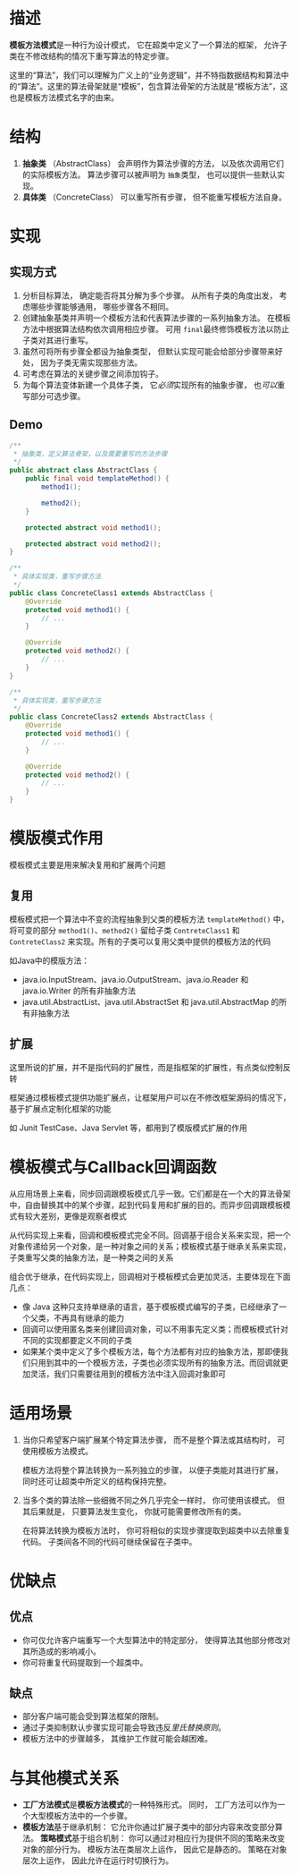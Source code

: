 # 描述

**模板方法模式**是一种行为设计模式， 它在超类中定义了一个算法的框架， 允许子类在不修改结构的情况下重写算法的特定步骤。

这里的“算法”，我们可以理解为广义上的“业务逻辑”，并不特指数据结构和算法中的“算法”。这里的算法骨架就是“模板”，包含算法骨架的方法就是“模板方法”，这也是模板方法模式名字的由来。



# 结构

1. **抽象类** （Abstract­Class） 会声明作为算法步骤的方法， 以及依次调用它们的实际模板方法。 算法步骤可以被声明为 `抽象`类型， 也可以提供一些默认实现。
2. **具体类** （Concrete­Class） 可以重写所有步骤， 但不能重写模板方法自身。



# 实现

## 实现方式

1. 分析目标算法， 确定能否将其分解为多个步骤。 从所有子类的角度出发， 考虑哪些步骤能够通用， 哪些步骤各不相同。
2. 创建抽象基类并声明一个模板方法和代表算法步骤的一系列抽象方法。 在模板方法中根据算法结构依次调用相应步骤。 可用 `final`最终修饰模板方法以防止子类对其进行重写。
3. 虽然可将所有步骤全都设为抽象类型， 但默认实现可能会给部分步骤带来好处， 因为子类无需实现那些方法。
4. 可考虑在算法的关键步骤之间添加钩子。
5. 为每个算法变体新建一个具体子类， 它*必须*实现所有的抽象步骤， 也*可以*重写部分可选步骤。

## Demo

```java
/**
 * 抽象类，定义算法骨架，以及需要重写的方法步骤
 */
public abstract class AbstractClass {
    public final void templateMethod() {
        method1();

        method2();
    }

    protected abstract void method1();

    protected abstract void method2();
}

/**
 * 具体实现类，重写步骤方法
 */
public class ConcreteClass1 extends AbstractClass {
    @Override
    protected void method1() {
        // ...
    }

    @Override
    protected void method2() {
        // ...
    }
}

/**
 * 具体实现类，重写步骤方法
 */
public class ConcreteClass2 extends AbstractClass {
    @Override
    protected void method1() {
        // ...
    }

    @Override
    protected void method2() {
        // ...
    }
}
```



# 模版模式作用

模板模式主要是用来解决复用和扩展两个问题

## 复用

模板模式把一个算法中不变的流程抽象到父类的模板方法 `templateMethod()` 中，将可变的部分 `method1()`、`method2()` 留给子类 `ContreteClass1` 和 `ContreteClass2` 来实现。所有的子类可以复用父类中提供的模板方法的代码

如Java中的模版方法：

- java.io.InputStream、java.io.OutputStream、java.io.Reader 和 java.io.Writer 的所有非抽象方法
- java.util.AbstractList、java.util.AbstractSet 和 java.util.AbstractMap 的所有非抽象方法

## 扩展

这里所说的扩展，并不是指代码的扩展性，而是指框架的扩展性，有点类似控制反转

框架通过模板模式提供功能扩展点，让框架用户可以在不修改框架源码的情况下，基于扩展点定制化框架的功能

如 Junit TestCase、Java Servlet 等，都用到了模版模式扩展的作用



# 模板模式与Callback回调函数

从应用场景上来看，同步回调跟模板模式几乎一致。它们都是在一个大的算法骨架中，自由替换其中的某个步骤，起到代码复用和扩展的目的。而异步回调跟模板模式有较大差别，更像是观察者模式

从代码实现上来看，回调和模板模式完全不同。回调基于组合关系来实现，把一个对象传递给另一个对象，是一种对象之间的关系；模板模式基于继承关系来实现，子类重写父类的抽象方法，是一种类之间的关系

组合优于继承，在代码实现上，回调相对于模板模式会更加灵活，主要体现在下面几点：

- 像 Java 这种只支持单继承的语言，基于模板模式编写的子类，已经继承了一个父类，不再具有继承的能力
- 回调可以使用匿名类来创建回调对象，可以不用事先定义类；而模板模式针对不同的实现都要定义不同的子类
- 如果某个类中定义了多个模板方法，每个方法都有对应的抽象方法，那即便我们只用到其中的一个模板方法，子类也必须实现所有的抽象方法。而回调就更加灵活，我们只需要往用到的模板方法中注入回调对象即可



# 适用场景

1. 当你只希望客户端扩展某个特定算法步骤， 而不是整个算法或其结构时， 可使用模板方法模式。

   模板方法将整个算法转换为一系列独立的步骤， 以便子类能对其进行扩展， 同时还可让超类中所定义的结构保持完整。

2. 当多个类的算法除一些细微不同之外几乎完全一样时， 你可使用该模式。 但其后果就是， 只要算法发生变化， 你就可能需要修改所有的类。

   在将算法转换为模板方法时， 你可将相似的实现步骤提取到超类中以去除重复代码。 子类间各不同的代码可继续保留在子类中。



# 优缺点

## 优点

- 你可仅允许客户端重写一个大型算法中的特定部分， 使得算法其他部分修改对其所造成的影响减小。
- 你可将重复代码提取到一个超类中。

## 缺点

- 部分客户端可能会受到算法框架的限制。
- 通过子类抑制默认步骤实现可能会导致违反*里氏替换原则*。
- 模板方法中的步骤越多， 其维护工作就可能会越困难。



# 与其他模式关系

- **工厂方法模式**是**模板方法模式**的一种特殊形式。 同时， 工厂方法可以作为一个大型模板方法中的一个步骤。
- **模板方法**基于继承机制： 它允许你通过扩展子类中的部分内容来改变部分算法。 **策略模式**基于组合机制： 你可以通过对相应行为提供不同的策略来改变对象的部分行为。 模板方法在类层次上运作， 因此它是静态的。 策略在对象层次上运作， 因此允许在运行时切换行为。